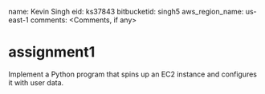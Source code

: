 name: Kevin Singh
eid: ks37843
bitbucketid: singh5
aws_region_name: us-east-1
comments: <Comments, if any>


# assignment1
Implement a Python program that spins up an EC2 instance and configures it with user data.